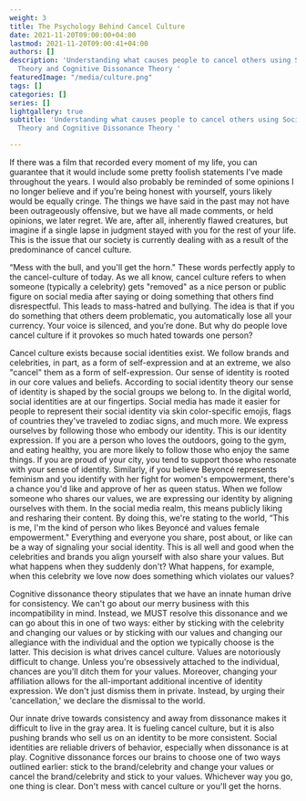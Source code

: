 ```yaml
---
weight: 3
title: The Psychology Behind Cancel Culture
date: 2021-11-20T09:00:00+04:00
lastmod: 2021-11-20T09:00:41+04:00
authors: []
description: 'Understanding what causes people to cancel others using Social Identity
  Theory and Cognitive Dissonance Theory '
featuredImage: "/media/culture.png"
tags: []
categories: []
series: []
lightgallery: true
subtitle: 'Understanding what causes people to cancel others using Social Identity
  Theory and Cognitive Dissonance Theory '

---
```

If there was a film that recorded every moment of my life, you can guarantee that it would include some pretty foolish statements I’ve made throughout the years. I would also probably be reminded of some opinions I no longer believe and if you’re being honest with yourself, yours likely would be equally cringe. The things we have said in the past may not have been outrageously offensive, but we have all made comments, or held opinions, we later regret. We are, after all, inherently flawed creatures, but imagine if a single lapse in judgment stayed with you for the rest of your life. This is the issue that our society is currently dealing with as a result of the predominance of cancel culture.

“Mess with the bull, and you'll get the horn." These words perfectly apply to the cancel-culture of today. As we all know, cancel culture refers to when someone (typically a celebrity) gets "removed" as a nice person or public figure on social media after saying or doing something that others find disrespectful. This leads to mass-hatred and bullying. The idea is that if you do something that others deem problematic, you automatically lose all your currency. Your voice is silenced, and you’re done. But why do people love cancel culture if it provokes so much hated towards one person?

Cancel culture exists because social identities exist. We follow brands and celebrities, in part, as a form of self-expression and at an extreme, we also "cancel" them as a form of self-expression. Our sense of identity is rooted in our core values and beliefs. According to social identity theory our sense of identity is shaped by the social groups we belong to. In the digital world, social identities are at our fingertips. Social media has made it easier for people to represent their social identity via skin color-specific emojis, flags of countries they've traveled to zodiac signs, and much more. We express ourselves by following those who embody our identity. This is our identity expression. If you are a person who loves the outdoors, going to the gym, and eating healthy, you are more likely to follow those who enjoy the same things. If you are proud of your city, you tend to support those who resonate with your sense of identity. Similarly, if you believe Beyoncé represents feminism and you identify with her fight for women's empowerment, there's a chance you'd like and approve of her as queen status. When we follow someone who shares our values, we are expressing our identity by aligning ourselves with them. In the social media realm, this means publicly liking and resharing their content. By doing this, we're stating to the world, “This is me, I'm the kind of person who likes Beyoncé and values female empowerment." Everything and everyone you share, post about, or like can be a way of signaling your social identity. This is all well and good when the celebrities and brands you align yourself with also share your values. But what happens when they suddenly don't? What happens, for example, when this celebrity we love now does something which violates our values?

Cognitive dissonance theory stipulates that we have an innate human drive for consistency. We can't go about our merry business with this incompatibility in mind. Instead, we MUST resolve this dissonance and we can go about this in one of two ways: either by sticking with the celebrity and changing our values or by sticking with our values and changing our allegiance with the individual and the option we typically choose is the latter. This decision is what drives cancel culture. Values are notoriously difficult to change. Unless you're obsessively attached to the individual, chances are you'll ditch them for your values. Moreover, changing your affiliation allows for the all-important additional incentive of identity expression. We don't just dismiss them in private. Instead, by urging their 'cancellation,' we declare the dismissal to the world.

Our innate drive towards consistency and away from dissonance makes it difficult to live in the gray area. It is fueling cancel culture, but it is also pushing brands who sell us on an identity to be more consistent. Social identities are reliable drivers of behavior, especially when dissonance is at play. Cognitive dissonance forces our brains to choose one of two ways outlined earlier: stick to the brand/celebrity and change your values or cancel the brand/celebrity and stick to your values. Whichever way you go, one thing is clear. Don't mess with cancel culture or you'll get the horns.